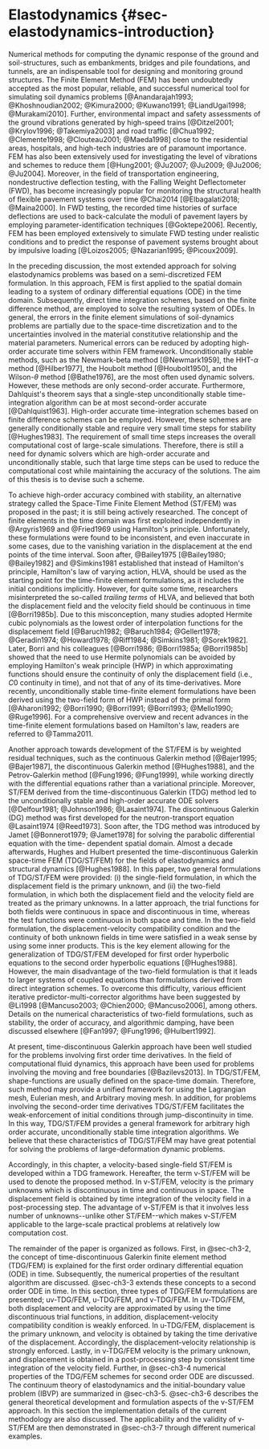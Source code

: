 # Elastodynamics {#sec-elastodynamics-introduction}

Numerical methods for computing the dynamic response of the ground and soil-structures, such as embankments, bridges and pile foundations, and tunnels, are an indispensable tool for designing and monitoring ground structures. The Finite Element Method (FEM) has been undoubtedly accepted as the most popular, reliable, and successful numerical tool for simulating soil dynamics problems [@Anandarajah1993; @Khoshnoudian2002; @Kimura2000; @Kuwano1991; @LiandUgai1998; @Murakami2010]. Further, environmental impact and safety assessments of the ground vibrations generated by high-speed trains [@Ditzel2001; @Krylov1996; @Takemiya2003] and road traffic [@Chua1992; @Clemente1998; @Clouteau2001; @Maeda1998] close to the residential areas, hospitals, and high-tech industries are of paramount importance. FEM has also been extensively used for investigating the level of vibrations and schemes to reduce them [@Hung2001; @Ju2007; @Ju2009; @Ju2006; @Ju2004]. Moreover, in the field of transportation engineering, nondestructive deflection testing, with the Falling Weight Deflectometer (FWD), has become increasingly popular for monitoring the structural health of flexible pavement systems over time @Chai2014 [@Elbagalati2018; @Maina2000]. In FWD testing, the recorded time histories of surface deflections are used to back-calculate the moduli of pavement layers by employing parameter-identification techniques [@Goktepe2006]. Recently, FEM has been employed extensively to simulate FWD testing under realistic conditions and to predict the response of pavement systems brought about by impulsive loading [@Loizos2005; @Nazarian1995; @Picoux2009].

In the preceding discussion, the most extended approach for solving elastodynamics problems was based on a semi-discretized FEM formulation. In this approach, FEM is first applied to the spatial domain leading to a system of ordinary differential equations (ODE) in the time domain. Subsequently, direct time integration schemes, based on the finite difference method, are employed to solve the resulting system of ODEs. In general, the errors in the finite element simulations of soil-dynamics problems are partially due to the space-time discretization and to the uncertainties involved in the material constitutive relationship and the material parameters. Numerical errors can be reduced by adopting high-order accurate time solvers within FEM framework. Unconditionally stable methods, such as the Newmark-beta method [@Newmark1959], the HHT-$\alpha$ method [@Hilber1977], the Houbolt method [@Houbolt1950], and the Wilson-$\theta$ method [@Bathe1976], are the most often used dynamic solvers. However, these methods are only second-order accurate. Furthermore, Dahlquist's theorem says that a single-step unconditionally stable time-integration algorithm can be at most second-order accurate [@Dahlquist1963]. High-order accurate time-integration schemes based on finite difference schemes can be employed. However, these schemes are generally conditionally stable and require very small time steps for stability [@Hughes1983]. The requirement of small time steps increases the overall computational cost of large-scale simulations. Therefore, there is still a need for dynamic solvers which are high-order accurate and unconditionally stable, such that large time steps can be used to reduce the computational cost while maintaining the accuracy of the solutions. The aim of this thesis is to devise such a scheme.

To achieve high-order accuracy combined with stability, an alternative strategy called the Space-Time Finite Element Method (ST/FEM) was proposed in the past; it is still being actively researched. The concept of finite elements in the time domain was first exploited independently in @Argyris1969 and @Fried1969 using Hamilton's principle. Unfortunately, these formulations were found to be inconsistent, and even inaccurate in some cases, due to the vanishing variation in the displacement at the end points of the time interval. Soon after, @Bailey1975 [@Bailey1980; @Bailey1982] and @Simkins1981 established that instead of Hamilton's principle, Hamilton's law of varying action, HLVA, should be used as the starting point for the time-finite element formulations, as it includes the initial conditions implicitly. However, for quite some time, researchers misinterpreted the so-called *trailing terms* of HLVA, and believed that both the displacement field and the velocity field should be continuous in time [@Borri1985b]. Due to this misconception, many studies adopted Hermite cubic polynomials as the lowest order of interpolation functions for the displacement field [@Baruch1982; @Baruch1984; @Gellert1978; @Geradin1974; @Howard1978; @Riff1984; @Simkins1981; @Sorek1982]. Later, Borri and his colleagues [@Borri1986; @Borri1985a; @Borri1985b] showed that the need to use Hermite polynomials can be avoided by employing Hamilton's weak principle (HWP) in which approximating functions should ensure the continuity of only the displacement field (i.e., $C0$ continuity in time), and not that of any of its time-derivatives. More recently, unconditionally stable time-finite element formulations have been derived using the two-field form of HWP instead of the primal form [@Aharoni1992; @Borri1990; @Borri1991; @Borri1993; @Mello1990; @Ruge1996]. For a comprehensive overview and recent advances in the time-finite element formulations based on Hamilton's law, readers are referred to @Tamma2011.

Another approach towards development of the ST/FEM is by weighted residual techniques, such as the continuous Galerkin method [@Bajer1995; @Bajer1987], the discontinuous Galerkin method [@Hughes1988], and the Petrov-Galerkin method [@Fung1996; @Fung1999], while working directly with the differential equations rather than a variational principle. Moreover, ST/FEM derived from the time-discontinuous Galerkin (TDG) method led to the unconditionally stable and high-order accurate ODE solvers [@Delfour1981; @Johnson1986; @Lasaint1974]. The discontinuous Galerkin (DG) method was first developed for the neutron-transport equation @Lasaint1974 [@Reed1973]. Soon after, the TDG method was introduced by Jamet [@Bonnerot1979; @Jamet1978] for solving the parabolic differential equation with the time- dependent spatial domain. Almost a decade afterwards, Hughes and Hulbert presented the time-discontinuous Galerkin space-time FEM (TDG/ST/FEM) for the fields of elastodynamics and structural dynamics [@Hughes1988]. In this paper, two general formulations of TDG/ST/FEM were provided: (i) the single-field formulation, in which the displacement field is the primary unknown, and (ii) the two-field formulation, in which both the displacement field and the velocity field are treated as the primary unknowns. In a latter approach, the trial functions for both fields were continuous in space and discontinuous in time, whereas the test functions were continuous in both space and time. In the two-field formulation, the displacement-velocity compatibility condition and the continuity of both unknown fields in time were satisfied in a weak sense by using some inner products. This is the key element allowing for the generalization of TDG/ST/FEM developed for first order hyperbolic equations to the second order hyperbolic equations [@Hughes1988]. However, the main disadvantage of the two-field formulation is that it leads to larger systems of coupled equations than formulations derived from direct integration schemes. To overcome this difficulty, various efficient iterative predictor-multi-corrector algorithms have been suggested by @Li1998 [@Mancuso2003; @Chien2000; @Mancuso2006], among others. Details on the numerical characteristics of two-field formulations, such as stability, the order of accuracy, and algorithmic damping, have been discussed elsewhere [@Fan1997; @Fung1996; @Hulbert1992].

At present, time-discontinuous Galerkin approach have been well studied for the problems involving first order time derivatives. In the field of computational fluid dynamics, this approach have been used for problems involving the moving and free boundaries [@Bazilevs2013]. In TDG/ST/FEM, shape-functions are usually defined on the space-time domain. Therefore, such method may provide a unified framework for using the Lagrangian mesh, Eulerian mesh, and Arbitrary moving mesh. In addition, for problems involving the second-order time derivatives TDG/ST/FEM facilitates the weak-enforcement of initial conditions through jump-discontinuity in time. In this way, TDG/ST/FEM provides a general framework for arbitrary high order accurate, unconditionally stable time integration algorithms. We believe that these characteristics of TDG/ST/FEM may have great potential for solving the problems of large-deformation dynamic problems.

Accordingly, in this chapter, a velocity-based single-field ST/FEM is developed within a TDG framework. Hereafter, the term v-ST/FEM will be used to denote the proposed method. In v-ST/FEM, velocity is the primary unknowns which is discontinuous in time and continuous in space. The displacement field is obtained by time integration of the velocity field in a post-processing step. The advantage of v-ST/FEM is that it involves less number of unknowns--unlike other ST/FEM--which makes v-ST/FEM applicable to the large-scale practical problems at relatively low computation cost.

The remainder of the paper is organized as follows. First, in @sec-ch3-2, the concept of time-discontinuous Galerkin finite element method (TDG/FEM) is explained for the first order ordinary differential equation (ODE) in time. Subsequently, the numerical properties of the resultant algorithm are discussed. @sec-ch3-3 extends these concepts to a second order ODE in time. In this section, three types of TDG/FEM formulations are presented; uv-TDG/FEM, u-TDG/FEM, and v-TDG/FEM. In uv-TDG/FEM, both displacement and velocity are approximated by using the time discontinuous trial functions, in addition, displacement-velocity compatibility condition is weakly enforced. In u-TDG/FEM, displacement is the primary unknown, and velocity is obtained by taking the time derivative of the displacement. Accordingly, the displacement-velocity relationship is strongly enforced. Lastly, in v-TDG/FEM velocity is the primary unknown, and displacement is obtained in a post-processing step by consistent time integration of the velocity field. Further, in @sec-ch3-4 numerical properties of the TDG/FEM schemes for second order ODE are discussed. The continuum theory of elastodynamics and the initial-boundary value problem (IBVP) are summarized in @sec-ch3-5. @sec-ch3-6 describes the general theoretical development and formulation aspects of the v-ST/FEM approach. In this section the implementation details of the current methodology are also discussed. The applicability and the validity of v-ST/FEM are then demonstrated in @sec-ch3-7 through different numerical examples.
